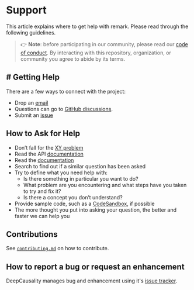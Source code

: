 # Support

This article explains where to get help with remark.
Please read through the following guidelines.

> 👉 **Note**: before participating in our community, please read our
> [code of conduct][coc].
> By interacting with this repository, organization, or community you agree to
> abide by its terms.

## # Getting Help

There are a few ways to connect with the project:

* Drop an [email](mailto:marvin.hansen@gmail.com)
* Questions can go to [GitHub discussions][chat].
* Submit an [issue](https://github.com/deepcausality-rs/deep_causality/issues)


## How to Ask for Help

*   Don’t fall for the [XY problem][xy]
*   Read the API [documentation][api_docs]
*   Read the [documentation][docs]
*   Search to find out if a similar question has been asked
*   Try to define what you need help with:
    *   Is there something in particular you want to do?
    *   What problem are you encountering and what steps have you taken to try
        and fix it?
    *   Is there a concept you don’t understand?
*   Provide sample code, such as a [CodeSandbox][cs], if possible
*   The more thought you put into asking your question, the better and faster we can help you

## Contributions

See [`contributing.md`][contributing] on how to contribute.

## How to report a bug or request an enhancement

DeepCausality manages bug and enhancement using it's [issue tracker](https://github.com/deepcausality-rs/deep_causality/issues). 



<!-- Definitions -->

[api_docs]: https://docs.rs/deep_causality/latest/deep_causality/

[docs]: docs/README.md

[coc]: CODE_OF_CONDUCT.md

[xy]: https://meta.stackexchange.com/questions/66377/what-is-the-xy-problem/66378#66378

[chat]: https://github.com/orgs/deepcausality-rs/discussions

[cs]: https://codesandbox.io

[contributing]: CONTRIBUTING.md